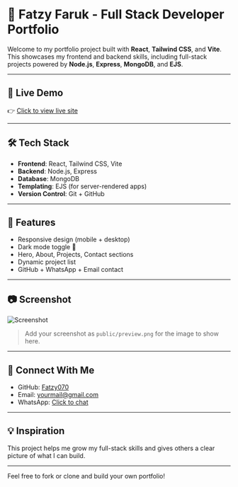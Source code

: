 # 💼 Fatzy Faruk - Full Stack Developer Portfolio

Welcome to my portfolio project built with **React**, **Tailwind CSS**, and **Vite**.  
This showcases my frontend and backend skills, including full-stack projects powered by **Node.js**, **Express**, **MongoDB**, and **EJS**.

---

## 🚀 Live Demo

👉 [Click to view live site](https://your-live-link.netlify.app)

---

## 🛠️ Tech Stack

- **Frontend**: React, Tailwind CSS, Vite
- **Backend**: Node.js, Express
- **Database**: MongoDB
- **Templating**: EJS (for server-rendered apps)
- **Version Control**: Git + GitHub

---

## 📁 Features

- Responsive design (mobile + desktop)
- Dark mode toggle 🌙
- Hero, About, Projects, Contact sections
- Dynamic project list
- GitHub + WhatsApp + Email contact

---

## 📷 Screenshot

![Screenshot](./public/preview.png)

> Add your screenshot as `public/preview.png` for the image to show here.

---

## 🔗 Connect With Me

- GitHub: [Fatzy070](https://github.com/Fatzy070)
- Email: yourmail@gmail.com
- WhatsApp: [Click to chat](https://wa.me/234xxxxxxxxxx)

---

## 💡 Inspiration

This project helps me grow my full-stack skills and gives others a clear picture of what I can build.

---

Feel free to fork or clone and build your own portfolio!

